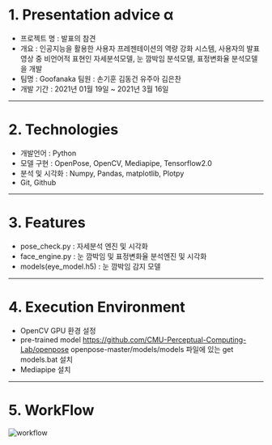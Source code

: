 # 1. Presentation advice α
* 프로젝트 명 : 발표의 참견 
* 개요 : 인공지능을 활용한 사용자 프레젠테이션의 역량 강화 시스템, 사용자의 발표영상 중 비언어적 표현인 자세분석모델, 눈 깜박임 분석모델, 표정변화율 분석모델을 개발
* 팀명 : Goofanaka 팀원 : 손기훈 김동건 유주아 김은찬
* 개발 기간 : 2021년 01월 19일 ~ 2021년 3월 16일
___

# 2. Technologies
- 개발언어 : Python
- 모델 구현 : OpenPose, OpenCV, Mediapipe, Tensorflow2.0
- 분석 및 시각화 : Numpy, Pandas, matplotlib, Plotpy
- Git, Github

___

# 3. Features
- pose_check.py : 자세분석 엔진 및 시각화 
- face_engine.py : 눈 깜박임 및 표정변화율 분석엔진 및 시각화
- models(eye_model.h5) : 눈 깜박임 감지 모델

___

# 4. Execution Environment
- OpenCV GPU 환경 설정
- pre-trained model
   https://github.com/CMU-Perceptual-Computing-Lab/openpose openpose-master/models/models 파일에 있는 get models.bat 설치
- Mediapipe 설치

___

# 5. WorkFlow
![workflow](https://user-images.githubusercontent.com/71329051/111962202-5d504000-8b35-11eb-9c8d-48cce40997af.png)


